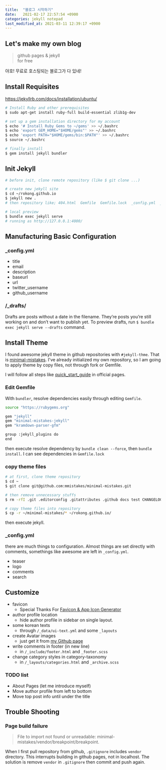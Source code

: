```yaml
---
title:  "블로그 시작하기"
date:   2021-02-17 22:57:54 +0900
categories: jekyll notepad
last_modified_at: 2021-03-11 12:39:17 +0900
---
```


## Let's make my own blog

> github pages & jekyll  
> for free

야호! 무료로 호스팅되는 블로그가 다 있네!

## Install Requisites

https://jekyllrb.com/docs/installation/ubuntu/

```bash
# Install Ruby and other prerequisites
$ sudo apt-get install ruby-full build-essential zlib1g-dev

# set up a gem installation directory for my account
$ echo '# Install Ruby Gems to ~/gems' >> ~/.bashrc
$ echo 'export GEM_HOME="$HOME/gems"' >> ~/.bashrc
$ echo 'export PATH="$HOME/gems/bin:$PATH"' >> ~/.bashrc
$ source ~/.bashrc

# finally install
$ gem install jekyll bundler
```
## Init Jekyll

```bash
# before init, clone remote repository (like $ git clone ...)

# create new jekyll site
$ cd ~/rokong.github.io
$ jekyll new .
# then repository like; 404.html  Gemfile  Gemfile.lock  _config.yml  _posts  about.markdown  index.markdown

# local preview
$ bundle exec jekyll serve
# running as http://127.0.0.1:4000/
```

## Manufacturing Basic Configuration

### _config.yml

- title
- email
- description
- baseurl
- url
- twitter_username
- github_username

### /_drafts/

Drafts are posts without a date in the filename. They’re posts you’re still working on and don’t want to publish yet. To preview drafts, run `$ bundle exec jekyll serve --drafts` command.

## Install Theme

I found awesome jekyll theme in github repositories with `#jekyll-thme`. That is [minimal-mistakes](https://github.com/mmistakes/minimal-mistakes). I've already initialized my own repository, so I am going to apply theme by copy files, not through fork or Gemfile.

I will follow all steps like [quick_start_guide](https://mmistakes.github.io/minimal-mistakes/docs/quick-start-guide/) in official pages.

### Edit Gemfile

With `bundler`, resolve dependencies easily through editing `Gemfile`. 

```bash
source "https://rubygems.org"

gem "jekyll"
gem "minimal-mistakes-jekyll"
gem "kramdown-parser-gfm"

group :jekyll_plugins do
end
```

then execute resolve dependency by `bundle clean --force`, then `bundle install`. I can see dependencies in `Gemfile.lock`

### copy theme files

```bash
# at first, clone theme repository
$ cd ~
$ git clone git@github.com:mmistakes/minimal-mistakes.git

# then remove unnecessary stuffs
$ rm -rfI .git .editorconfig .gitattributes .github docs test CHANGELOG.md minimal-mistakes-jekyll.gemspec README.md screenshot-layouts.png screenshot.png Gemfile

# copy theme files into repository
$ cp -r ~/minimal-mistakes/* ~/rokong.github.io/
```
then execute jekyll.

### _config.yml

there are much things to configuration. Almost things are set directly with comments,
somethings like awesome are left in `_config.yml`.

- teaser
- logo
- comments
- search

## Customize

- favicon
  * Special Thanks For [Favicon & App Icon Generator](https://www.favicon-generator.org/)
- author profile location
  * hide author profile in sidebar on single layout.
- some korean texts
  * through `/_data/ui-text.yml` and some `_layouts`
- create Avatar images
  * just get it from [my Github page](https://github.com/rokong)
- write comments in footer (in new line)
  * in `/_include/footer.html` and `_footer.scss`
- change category styles in category-taxonomy
  * in `/_layouts/categories.html` and `_archive.scss`

### TODO list
- About Pages (let me introduce myself)
- Move author profile from left to bottom
- Move top post info until under the title

## Trouble Shooting

### Page build failure

>  File to import not found or unreadable: minimal-mistakes/vendor/breakpoint/breakpoint.

When I first pull repository from github, `.gitignore` includes `vendor` directory. This interrupts building in github pages, not in localhost. The solution is remove `vendor` in `.gitignore` then commit and push again.

